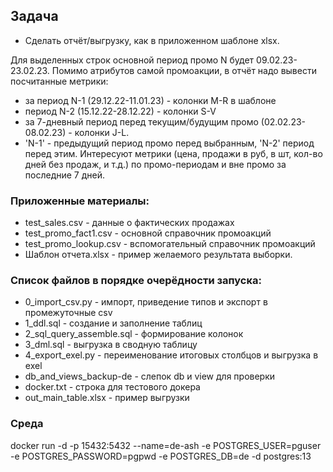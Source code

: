 ## Задача
- Сделать отчёт/выгрузку, как в приложенном шаблоне xlsx.

Для выделенных строк основной период промо N будет 09.02.23-23.02.23. 
Помимо атрибутов самой промоакции, в отчёт надо вывести посчитанные метрики:
- за период N-1 (29.12.22-11.01.23) - колонки M-R в шаблоне
- период N-2 (15.12.22-28.12.22) - колонки S-V 
- за 7-дневный период перед текущим/будущим промо (02.02.23-08.02.23) - колонки J-L.
- 'N-1' - предыдущий период промо перед выбранным, 'N-2' период перед этим.
Интересуют метрики (цена, продажи в руб, в шт, кол-во дней без продаж, и т.д.) по промо-периодам и вне промо за последние 7 дней.

### Приложенные материалы:
- test_sales.csv - данные о фактических продажах
- test_promo_fact1.csv - основной справочник промоакций
- test_promo_lookup.csv - вспомогательный справочник промоакций
- Шаблон отчета.xlsx - пример желаемого результата выборки.

### Список файлов в порядке очерёдности запуска:
- 0_import_csv.py - импорт, приведение типов и экспорт в промежуточные csv
- 1_ddl.sql - создание и заполнение таблиц
- 2_sql_query_assemble.sql - формирование колонок
- 3_dml.sql - выгрузка в сводную таблицу
- 4_export_exel.py - переименование итоговых столбцов и выгрузка в exel
- db_and_views_backup-de - слепок db и view для проверки
- docker.txt - строка для тестового докера
- out_main_table.xlsx - пример выгрузки

### Среда
docker run -d -p 15432:5432 --name=de-ash -e POSTGRES_USER=pguser -e POSTGRES_PASSWORD=pgpwd -e POSTGRES_DB=de -d postgres:13
